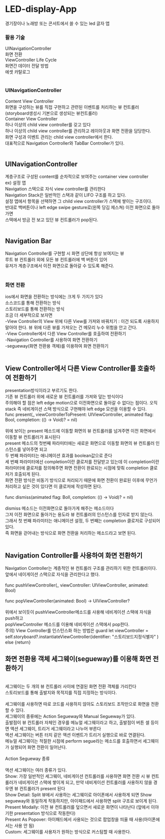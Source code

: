 # LED-display-App
경기장이나 노래방 또는 콘서트에서 쓸 수 있는 led 글자 앱
<br>
### 활용 기술
UINavigationController<br>
화면 전환 <br>
ViewController Life Cycle<br>
화면간 데이터 전달 방법<br>
에셋 카탈로그<br>
<br>
### UINavigationController
Content View Controller<br>
화면을 구성하는 뷰를 직접 구현하고 관련된 이벤트를 처리하는 뷰 컨트롤러<br>
(storyboard생성시 기본으로 생성되는 뷰컨트롤러)<br>
Container View Controller<br>
하나 이상의 child view controller를 갖고 있다<br>
하나 이상의 child view controller를 관리하고 레이아웃과 화면 전환을 담당한다.<br>
화면 구성과 이벤트 관리는 child view controller에서 한다.<br>
대표적으로 Navigation Controller와 TabBar Controller가 있다.<br>
<br>
## UINavigationController
계층구조로 구성된 content를 순차적으로 보여주는 container view controller<br>
ex) 설정 앱<br>
Navigation 스택으로 자식 view controller를 관리한다<br>
Navigation Stack은 일반적인 스택과 같이 LIFO 구조를 하고 있다.<br>
설정 앱에서 항목을 선택하면 그 child view controller가 스택에 쌓이는 구조이다.<br>
반대로 백버튼이나 left edge swipe gesture로(왼쪽 당김 제스쳐) 이전 화면으로 돌아가면<br>
스택에서 방금 전 보고 있던 뷰 컨트롤러가 pop된다.<br>
<br>
## Navigation Bar
Navigation Controller를 구현할 시 화면 상단에 항상 보여지는 뷰<br>
루트 뷰 컨트롤러 외에 모든 뷰 컨트롤러에 백 버튼이 있어<br>
유저가 계층구조에서 이전 화면으로 돌아갈 수 있도록 해준다.<br>
<br>
### 화면 전환
ios에서 화면을 전환하는 방식에는 크게 두 가지가 있다<br>
소스코드를 통해 전환하는 방식<br>
스토리보드를 통해 전환하는 방식<br>
조금 더 세부적으로 보자면<br>
-View Controller의 View 위에 다른 View를 가져와 바꿔치기 : 이건 되도록 사용하지 말아야 한다. 뷰 위에 다른 뷰를 가져오는 건 메모리 누수 위험을 안고 간다.<br>
-View Controller에서 다른 View Controller를 호출하여 전환하기<br>
-Navigation Controller를 사용하여 화면 전환하기<br>
-segueway(화면 전환용 객체)를 이용하여 화면 전환하기<br>
<br>
## View Controller에서 다른 View Controller를 호출하여 전환하기
presentation방식이라고 부르기도 한다.<br>
기존 뷰 컨트롤러 위에 새로운 뷰 컨트롤러를 가져와 덮는 방식이다<br>
주의해야 할 점은 left edge motion으로 이전화면으로 돌아갈 수 없다는 점이다. 오직 stack 즉 네비게이션 스택 방식으로 구현해야 left edge 모션을 이용할 수 있다.
<br>
func present(_ viewControllerToPresent: UIViewController, animated flag: Bool, completion: (() -> Void)? = nil)<br>
<br>
위에 보이는 present 메소드에 이동할 화면의 뷰 컨트롤러를 넘겨주면 이전 화면에서 이동할 뷰 컨트롤러가 표시된다<br>
present 메소드의 첫번째 파라미터에는 새로운 화면으로 이동할 화면의 뷰 컨트롤러 인스턴스를 넣어주면 되고<br>
두 번째 파라미터는 애니메이션 효과를 boolean값으로 준다<br>
세 번째 파라미터에선 completion이란 클로저를 전달받고 있는데 이 completion이란 파라미터에 클로저를 정의해주면 화면 전환이 완료되는 시점에 맞춰 completion 클로저가 호출되게 된다.<br>
화면 전환 방식은 비동기 방식으로 처리되기 때문에 화면 전환이 완료된 이후에 무언가 처리하고 싶은 것이 있다면 이 클로저에 작성하면 된다.<br>
<br>
func dismiss(animated flag: Boll, completion: (() -> Void)? = nil)<br>
<br>
dismiss 메소드는 이전화면으로 돌아가게 해주는 메소드이다<br>
그저 이전 화면으로 돌아가는 용도라 뷰 컨트롤러의 인스턴스를 인자로 받지 않는다.<br>
그래서 첫 번째 파라미터는 애니메이션 설정, 두 번째는 completion 클로저로 구성되어있다.<br>
즉 화면을 걷어내는 방식으로 화면 전환을 처리하는 메소드라고 보면 된다.<br>
<br>
## Navigation Controller를 사용하여 화면 전환하기
Navigation Controller는 계층적인 뷰 컨트롤러 구조를 관리하기 위한 컨트롤러이다.<br>
앞에서 네이게이션 스택으로 자식을 관리한다고 했다.<br>
<br>
func pushViewController(_ viewController: UIViewController, animated: Bool)<br>
<br>
func popViewController(animated: Bool) -> UIViewController?<br>
<br>
위에서 보이듯이 pushViewController메소드를 사용해 네비게이션 스택에 자식을 push하고<br>
popViewController 메소드를 이용해 네비게이션 스택에서 pop한다.<br>
주의) View Controller를 인스턴스화 하는 방법은 guard let viewController = self.storyboard?.instantiateViewController(identifier: "스토리보드지정식별자" ) else {return}
<br>
## 화면 전환용 객체 세그웨이(segueway)를 이용해 화면 전환하기
<br>
세그웨이는 두 개의 뷰 컨트롤러 사이에 연결된 화면 전환 객체를 가리킨다<br>
스토리보드를 통해 출발지와 목적지를 직접 지정하는 방식이다.<br><br>
세그웨이를 사용하면 따로 코드를 사용하지 않아도 스토리보드 조작만으로 화면을 전환할 수 있다.<br>
세그웨이의 종류에는 Action Segueway와 Manual Segueway가 있다.<br>
출발점이 뷰 컨트롤러 자체인 경우를 메뉴얼 세그웨이라고 하고, 출발점이 버튼 셀 등이면 액션 세그웨이, 트리거 세그웨이라고 나누어 부른다<br>
액션 세그웨이는 버튼 터치 같은 액션 이벤트가 트리거 실행으로 바로 연결된다.<br>
메뉴얼 세그웨이는 적절한 시점에 perform segue라는 메소드를 호출하면서 세그웨이가 실행되어 화면 전환이 일어난다.<br>
<br>
Action Segueway 종류<br>
<br>
액션 세그웨이는 여러 종류가 있다.<br>
Show: 가장 일반적인 세그웨이, 네비게이션 컨트롤러를 사용하면 화면 전환 시 뷰 컨트롤러가 네비게이션 스택에 쌓이게 되고, 만약 네비게이션 컨트롤러를 사용하지 않을 경우엔 뷰 컨트롤러가 present 된다<br>
Show Detail: Split 뷰에서 사용하는 세그웨이로 아이폰에서 사용하게 되면 Show segueway와 동일하게 작동하지만, 아이패드에서 사용하면 split 구조로 보이게 된다.<br>
Present Modally: 이전 뷰 컨트롤러를 덮으면서 새로운 화면이 나타난다 (앞에서 이야기한 presentation 방식으로 작동한다)<br>
Present As Popover: 아이패드에서 사용되는 것으로 팝업창을 띄울 때 사용(아이폰에서는 사용 안 됨)<br>
Custom: 세그웨이를 사용자가 원하는 방식으로 커스텀할 때 사용한다.<br>






